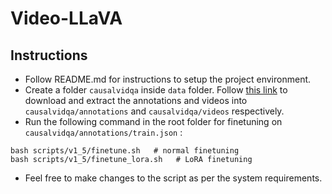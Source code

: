 
# Video-LLaVA

## Instructions

- Follow README.md for instructions to setup the project environment.
- Create a folder `causalvidqa` inside `data` folder. Follow [this link](https://iitkgpacin-my.sharepoint.com/:f:/g/personal/shreyasjena_kgpian_iitkgp_ac_in/Eo0ALiApAlpLjZIaI4O9vhYBImdL9bLX03m_Lc05-aaCiA?e=Luli0u) to download and extract the annotations and videos into `causalvidqa/annotations` and `causalvidqa/videos` respectively.
- Run the following command in the root folder for finetuning on `causalvidqa/annotations/train.json` :


```
bash scripts/v1_5/finetune.sh   # normal finetuning
bash scripts/v1_5/finetune_lora.sh   # LoRA finetuning
```

- Feel free to make changes to the script as per the system requirements.

